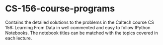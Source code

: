 # CS-156-course-programs
Contains the detailed solutions to the problems in the Caltech course CS 156: Learning From Data in well commented and 
easy to follow IPython Notebooks. The notebook titles can be matched with the topics covered in each lecture.
